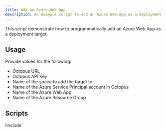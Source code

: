 ```yaml
---
title: Add an Azure Web App
description: An example script to add an Azure Web App as a deployment target.
---
```


This script demonstrate how to programmatically add an Azure Web App as a deployment target.

## Usage

Provide values for the following:
- Octopus URL
- Octopus API Key
- Name of the space to add the target to
- Name of the Azure Service Principal account in Octopus
- Name of the Azure Web App
- Name of the Azure Resource Group

## Scripts

!include <add-azure-web-app-scripts>
